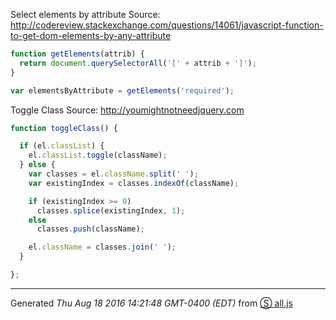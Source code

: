 Select elements by attribute
Source: http://codereview.stackexchange.com/questions/14061/javascript-function-to-get-dom-elements-by-any-attribute

```js
function getElements(attrib) {
  return document.querySelectorAll('[' + attrib + ']');
}

var elementsByAttribute = getElements('required');

```
Toggle Class
Source: http://youmightnotneedjquery.com

```js
function toggleClass() {

  if (el.classList) {
    el.classList.toggle(className);
  } else {
    var classes = el.className.split(' ');
    var existingIndex = classes.indexOf(className);

    if (existingIndex >= 0)
      classes.splice(existingIndex, 1);
    else
      classes.push(className);

    el.className = classes.join(' ');
  }

};

```
------------------------
Generated _Thu Aug 18 2016 14:21:48 GMT-0400 (EDT)_ from [&#x24C8; all.js](all.js "View in source")

